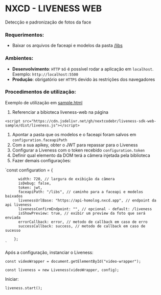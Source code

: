 # NXCD - LIVENESS WEB

Detecção e padronização de fotos da face

### Requerimentos:

- Baixar os arquivos de faceapi e modelos da pasta [/libs](https://github.com/nextcodebr/liveness-sdk-web-sample/blob/master/libs)


### Ambientes:
- **Desenvolvimento**: `HTTP` só é possível rodar a aplicação em `localhost`. Exemplo: `http://localhost:5500`
- **Produção**: obrigatório ser `HTTPS` devido às restrições dos navegadores

### Procedimentos de utilização:
Exemplo de utilização em [sample.html](https://github.com/nextcodebr/liveness-sdk-web-sample/blob/master/sample.html)
1. Referenciar a bibioteca liveness-web na página

`<script src="https://cdn.jsdelivr.net/gh/nextcodebr/liveness-sdk-web-sample/dist/liveness.js"></script>`

1. Apontar a pasta que os modelos e o faceapi foram salvos em `configuration.faceapiPath`
2. Com a sua apikey, obter o JWT para repassar para o Liveness
3. Configurar a Liveness com o token recebido `configuration.token`
4. Definir qual elemento da DOM terá a câmera injetada pela biblioteca 
5. Fazer demais configurações:

`const configuration = {

          width: 720, // largura de exibição da câmera
          isDebug: false,
          token: jwt,
          faceapiPath: "/libs", // caminho para a faceapi e modelos baixados
          livenessUrlBase: "https://api-homolog.nxcd.app", // endpoint da api liveness
          livenessConfirmEndpoint: "", // opcional - default: /liveness
          isShowPreview: true, // exibir um preview da foto que será enviada
          errorCallback: error, // metodo de callback em caso de erro
          successCallback: success, // metodo de callback em caso de sucesso
        
        };
    `

Após a configuração, instanciar o Liveness:

`const videoWrapper = document.getElementById("video-wrapper");`

`const liveness = new Liveness(videoWrapper, config);`

Iniciar:

`liveness.start();`